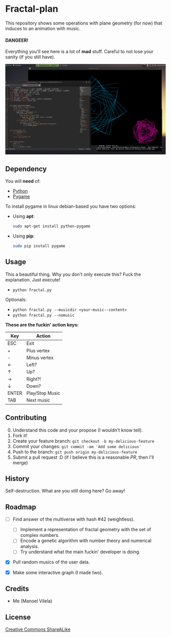 # Fractal-plan

This repository shows some operations with plane geometry (for now) that induces to an animation with music.

#### DANGEER!

Everything you'll see here is a lot of **mad** stuff. Careful to not lose your sanity (if you still have).

![crazy-graph](fractal-plan.png)

## Dependency

You will **need** of:

* [Python](https://www.python.org/)
* [Pygame](http://www.pygame.org/download.shtml)

To install pygame in linux debian-based you have two options:

* Using **apt**:
  ```bash
  sudo apt-get install python-pygame
  ```

* Using **pip**:
  ```bash
  sudo pip install pygame
  ```

## Usage

This a beautiful thing. Why you don't only execute this? Fuck the explanation. Just execute!
  
* `python fractal.py`

Optionals:

* `python fractal.py --musicdir <your-music--content>`
* `python fractal.py --nomusic`

__These are the fuckin' action keys:__

| Key   |      Action       |
|-------| ------------------|
| ESC   |  Exit             |
|  +    |  Plus vertex      |
|  -    |  Minus vertex     |
|  ←    |  Left?            |
|  ↑    |  Up?              |
|  →    |  Right?!          |
|  ↓    |  Down?            |
| ENTER |  Play/Stop Music  |
|  TAB  |  Next music       |
	
## Contributing

0. Understand this code and your propose (I wouldn't know tell).
1. Fork it!
2. Create your feature branch: `git checkout -b my-delicious-feature`
3. Commit your changes: `git commit -am 'Add some delicious'`
4. Push to the branch: `git push origin my-delicious-feature`
5. Submit a pull request :D (if I believe this is a reasonable _PR_, then I'll merge)

## History

Self-destruction. What are you still doing here? Go away!

## Roadmap 
- [ ] Find answer of the multiverse with hash #42 (weightless).
  - [ ] Implement a representation of fractal geometry with the set of complex numbers.
  - [ ] Encode a genetic algorithm with number theory and numerical analysis. 
  - [ ] Try understand what the main fuckin' developer is doing.
- [X] Pull random musics of the user data.
- [X] Make some interactive graph (I made two).


## Credits
  
* Me (Manoel Vilela)

## License

[Creative Commons ShareALike](LICENSE)